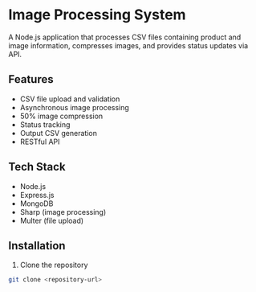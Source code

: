 # Image Processing System

A Node.js application that processes CSV files containing product and image information, compresses images, and provides status updates via API.

## Features
- CSV file upload and validation
- Asynchronous image processing
- 50% image compression
- Status tracking
- Output CSV generation
- RESTful API

## Tech Stack
- Node.js
- Express.js
- MongoDB
- Sharp (image processing)
- Multer (file upload)

## Installation
1. Clone the repository
```bash
git clone <repository-url>
